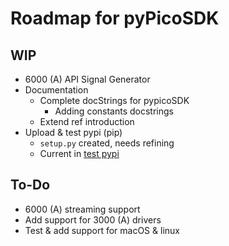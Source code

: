 <!-- Copyright (C) 2025-2025 Pico Technology Ltd. See LICENSE file for terms. -->
# Roadmap for pyPicoSDK
## WIP
- 6000 (A) API Signal Generator
- Documentation
    - Complete docStrings for pypicoSDK
        - Adding constants docstrings
    - Extend ref introduction
- Upload & test pypi (pip)
    - `setup.py` created, needs refining
    - Current in [test pypi](https://test.pypi.org/project/pypicosdk/)

## To-Do
- 6000 (A) streaming support
- Add support for 3000 (A) drivers
- Test & add support for macOS & linux
